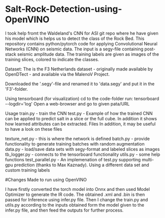 # Salt-Rock-Detection-using-OpenVINO

I took help fromt the Waldeland's CNN for ASI git repo where he have given his model which is helps us to detect the class of the Rock Bed. This repository contains python/pytorch code for applying Convolutional Neural Networks (CNN) on seismic data. The input is a segy-file containing post-stack seismic amplitude data. The training labels are given as images of the training slices, colored to indicate the classes.

Dataset: The is the F3 Netherlands dataset - originally made available by OpenDTect - and available via the MalenoV Project.

Downloaded the '.segy'-file and renamed it to 'data.segy' and put it in the 'F3'-folder.

Using tensorboard (for visualization)
cd to the code-folder
run: tensorboard --logdir='log'
Open a web-browser and go to given pata/URL


Usage
train.py - train the CNN
test.py - Example of how the trained CNN can be applied to predict salt in a slice or the full cube. In addition it shows how learned attributes can be extracted.
Files
In addition, it may be useful to have a look on these files

texture_net.py - this is where the network is defined
batch.py - provide functionality to generate training batches with random augmentation
data.py - load/save data sets with segy-format and labeled slices as images
tb_logger.py - connects to the tensorboard functionality
utils.py - some help functions
test_parallel.py - An implemenation of test.py supporting multi-gpu prediction (thanks to Max Kaznady).
Using a different data set and custom training labels

#Changes Made to run using OpenVINO 

I have firstly converted the torch model into Onnx and then used Model Optimizer to generate the IR code.
The obtained .xml and .bin is then passed for Inference using infer.py file.
Then I change the train.py and utils.py according to the inputs obtained form the model given to the infer.py file, and then feed the outputs for further process. 
